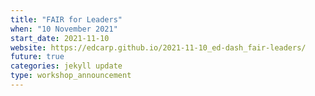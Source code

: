```yaml
---
title: "FAIR for Leaders" 
when: "10 November 2021"
start_date: 2021-11-10
website: https://edcarp.github.io/2021-11-10_ed-dash_fair-leaders/
future: true
categories: jekyll update
type: workshop_announcement
---
```



